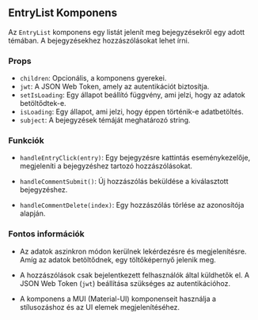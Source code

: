 ## EntryList Komponens

Az `EntryList` komponens egy listát jelenít meg bejegyzésekről egy adott témában. A bejegyzésekhez hozzászólásokat lehet írni.

### Props

- `children`: Opcionális, a komponens gyerekei.
- `jwt`: A JSON Web Token, amely az autentikációt biztosítja.
- `setIsLoading`: Egy állapot beállító függvény, ami jelzi, hogy az adatok betöltődtek-e.
- `isLoading`: Egy állapot, ami jelzi, hogy éppen történik-e adatbetöltés.
- `subject`: A bejegyzések témáját meghatározó string.

### Funkciók

- `handleEntryClick(entry)`: Egy bejegyzésre kattintás eseménykezelője, megjeleníti a bejegyzéshez tartozó hozzászólásokat.

- `handleCommentSubmit()`: Új hozzászólás beküldése a kiválasztott bejegyzéshez.

- `handleCommentDelete(index)`: Egy hozzászólás törlése az azonosítója alapján.

### Fontos információk

- Az adatok aszinkron módon kerülnek lekérdezésre és megjelenítésre. Amíg az adatok betöltődnek, egy töltőképernyő jelenik meg.

- A hozzászólások csak bejelentkezett felhasználók által küldhetők el. A JSON Web Token (`jwt`) beállítása szükséges az autentikációhoz.

- A komponens a MUI (Material-UI) komponenseit használja a stílusozáshoz és az UI elemek megjelenítéséhez.